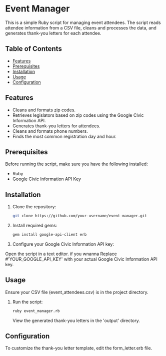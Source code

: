 # Event Manager

This is a simple Ruby script for managing event attendees. The script reads attendee information from a CSV file, cleans and processes the data, and generates thank-you letters for each attendee.

## Table of Contents

- [Features](#features)
- [Prerequisites](#prerequisites)
- [Installation](#installation)
- [Usage](#usage)
- [Configuration](#configuration)

## Features

- Cleans and formats zip codes.
- Retrieves legislators based on zip codes using the Google Civic Information API.
- Generates thank-you letters for attendees.
- Cleans and formats phone numbers.
- Finds the most common registration day and hour.

## Prerequisites

Before running the script, make sure you have the following installed:

- Ruby
- Google Civic Information API Key

## Installation

1. Clone the repository:

   ```bash
   git clone https://github.com/your-username/event-manager.git

   ```

2. Install required gems:
    ```bash
   gem install google-api-client erb
    ```
3. Configure your Google Civic Information API key:

Open the script in a text editor.
if you wnanna Replace #'YOUR_GOOGLE_API_KEY' with your actual Google Civic Information API key.

## Usage

Ensure your CSV file (event_attendees.csv) is in the project directory.

1. Run the script:
   ```bash
   ruby event_manager.rb
   ```
   View the generated thank-you letters in the 'output' directory.

## Configuration

To customize the thank-you letter template, edit the form_letter.erb file.

